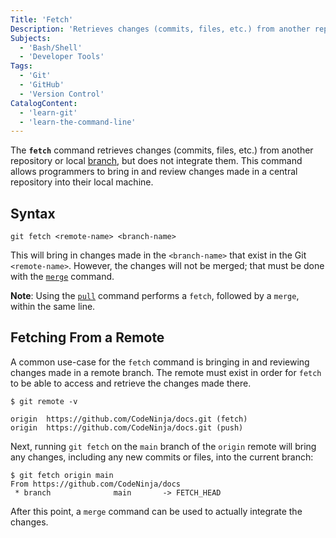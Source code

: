 ```yaml
---
Title: 'Fetch'
Description: 'Retrieves changes (commits, files, etc.) from another repository or local branch, but does not integrate them.'
Subjects:
  - 'Bash/Shell'
  - 'Developer Tools'
Tags:
  - 'Git'
  - 'GitHub'
  - 'Version Control'
CatalogContent:
  - 'learn-git'
  - 'learn-the-command-line'
---
```


The **`fetch`** command retrieves changes (commits, files, etc.) from another repository or local [branch](https://www.codecademy.com/resources/docs/git/branch), but does not integrate them. This command allows programmers to bring in and review changes made in a central repository into their local machine.

## Syntax

```pseudo
git fetch <remote-name> <branch-name>
```

This will bring in changes made in the `<branch-name>` that exist in the Git `<remote-name>`. However, the changes will not be merged; that must be done with the [`merge`](https://www.codecademy.com/resources/docs/git/merge) command.

**Note**: Using the [`pull`](https://www.codecademy.com/resources/docs/git/pull) command performs a `fetch`, followed by a `merge`, within the same line.

## Fetching From a Remote

A common use-case for the `fetch` command is bringing in and reviewing changes made in a remote branch. The remote must exist in order for `fetch` to be able to access and retrieve the changes made there.

```shell
$ git remote -v

origin  https://github.com/CodeNinja/docs.git (fetch)
origin  https://github.com/CodeNinja/docs.git (push)
```

Next, running `git fetch` on the `main` branch of the `origin` remote will bring any changes, including any new commits or files, into the current branch:

```shell
$ git fetch origin main
From https://github.com/CodeNinja/docs
 * branch              main       -> FETCH_HEAD
```

After this point, a `merge` command can be used to actually integrate the changes.
